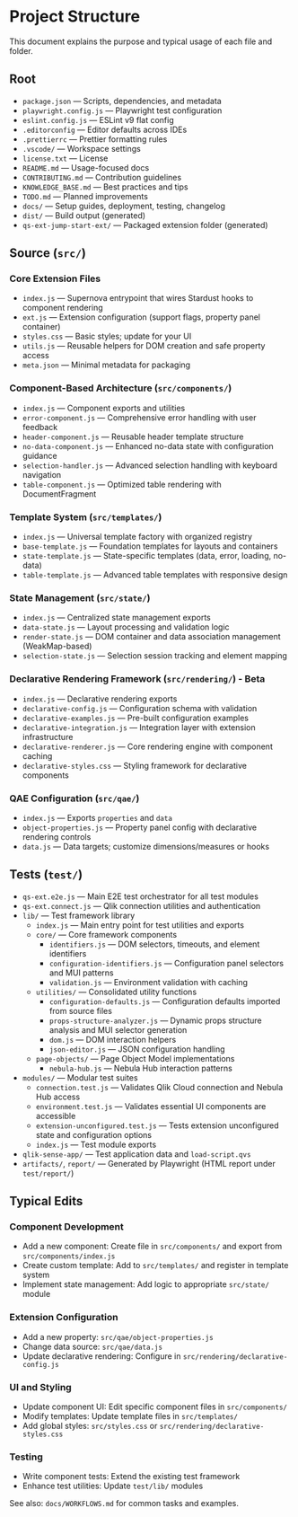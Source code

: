 # Project Structure

This document explains the purpose and typical usage of each file and folder.

## Root

- `package.json` — Scripts, dependencies, and metadata
- `playwright.config.js` — Playwright test configuration
- `eslint.config.js` — ESLint v9 flat config
- `.editorconfig` — Editor defaults across IDEs
- `.prettierrc` — Prettier formatting rules
- `.vscode/` — Workspace settings
- `license.txt` — License
- `README.md` — Usage-focused docs
- `CONTRIBUTING.md` — Contribution guidelines
- `KNOWLEDGE_BASE.md` — Best practices and tips
- `TODO.md` — Planned improvements
- `docs/` — Setup guides, deployment, testing, changelog
- `dist/` — Build output (generated)
- `qs-ext-jump-start-ext/` — Packaged extension folder (generated)

## Source (`src/`)

### Core Extension Files

- `index.js` — Supernova entrypoint that wires Stardust hooks to component rendering
- `ext.js` — Extension configuration (support flags, property panel container)
- `styles.css` — Basic styles; update for your UI
- `utils.js` — Reusable helpers for DOM creation and safe property access
- `meta.json` — Minimal metadata for packaging

### Component-Based Architecture (`src/components/`)

- `index.js` — Component exports and utilities
- `error-component.js` — Comprehensive error handling with user feedback
- `header-component.js` — Reusable header template structure
- `no-data-component.js` — Enhanced no-data state with configuration guidance
- `selection-handler.js` — Advanced selection handling with keyboard navigation
- `table-component.js` — Optimized table rendering with DocumentFragment

### Template System (`src/templates/`)

- `index.js` — Universal template factory with organized registry
- `base-template.js` — Foundation templates for layouts and containers
- `state-template.js` — State-specific templates (data, error, loading, no-data)
- `table-template.js` — Advanced table templates with responsive design

### State Management (`src/state/`)

- `index.js` — Centralized state management exports
- `data-state.js` — Layout processing and validation logic
- `render-state.js` — DOM container and data association management (WeakMap-based)
- `selection-state.js` — Selection session tracking and element mapping

### Declarative Rendering Framework (`src/rendering/`) - Beta

- `index.js` — Declarative rendering exports
- `declarative-config.js` — Configuration schema with validation
- `declarative-examples.js` — Pre-built configuration examples
- `declarative-integration.js` — Integration layer with extension infrastructure
- `declarative-renderer.js` — Core rendering engine with component caching
- `declarative-styles.css` — Styling framework for declarative components

### QAE Configuration (`src/qae/`)

- `index.js` — Exports `properties` and `data`
- `object-properties.js` — Property panel config with declarative rendering controls
- `data.js` — Data targets; customize dimensions/measures or hooks

## Tests (`test/`)

- `qs-ext.e2e.js` — Main E2E test orchestrator for all test modules
- `qs-ext.connect.js` — Qlik connection utilities and authentication
- `lib/` — Test framework library
  - `index.js` — Main entry point for test utilities and exports
  - `core/` — Core framework components
    - `identifiers.js` — DOM selectors, timeouts, and element identifiers
    - `configuration-identifiers.js` — Configuration panel selectors and MUI patterns
    - `validation.js` — Environment validation with caching
  - `utilities/` — Consolidated utility functions
    - `configuration-defaults.js` — Configuration defaults imported from source files
    - `props-structure-analyzer.js` — Dynamic props structure analysis and MUI selector generation
    - `dom.js` — DOM interaction helpers
    - `json-editor.js` — JSON configuration handling
  - `page-objects/` — Page Object Model implementations
    - `nebula-hub.js` — Nebula Hub interaction patterns
- `modules/` — Modular test suites
  - `connection.test.js` — Validates Qlik Cloud connection and Nebula Hub access
  - `environment.test.js` — Validates essential UI components are accessible
  - `extension-unconfigured.test.js` — Tests extension unconfigured state and configuration options
  - `index.js` — Test module exports
- `qlik-sense-app/` — Test application data and `load-script.qvs`
- `artifacts/`, `report/` — Generated by Playwright (HTML report under `test/report/`)

## Typical Edits

### Component Development

- Add a new component: Create file in `src/components/` and export from `src/components/index.js`
- Create custom template: Add to `src/templates/` and register in template system
- Implement state management: Add logic to appropriate `src/state/` module

### Extension Configuration

- Add a new property: `src/qae/object-properties.js`
- Change data source: `src/qae/data.js`
- Update declarative rendering: Configure in `src/rendering/declarative-config.js`

### UI and Styling

- Update component UI: Edit specific component files in `src/components/`
- Modify templates: Update template files in `src/templates/`
- Add global styles: `src/styles.css` or `src/rendering/declarative-styles.css`

### Testing

- Write component tests: Extend the existing test framework
- Enhance test utilities: Update `test/lib/` modules

See also: `docs/WORKFLOWS.md` for common tasks and examples.
